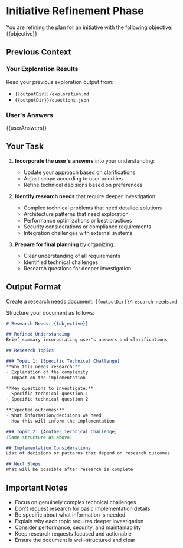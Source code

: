 # Initiative Refinement Phase

You are refining the plan for an initiative with the following objective:
{{objective}}

## Previous Context

### Your Exploration Results
Read your previous exploration output from:
- `{{outputDir}}/exploration.md`
- `{{outputDir}}/questions.json`

### User's Answers
{{userAnswers}}

## Your Task

1. **Incorporate the user's answers** into your understanding:
   - Update your approach based on clarifications
   - Adjust scope according to user priorities
   - Refine technical decisions based on preferences

2. **Identify research needs** that require deeper investigation:
   - Complex technical problems that need detailed solutions
   - Architecture patterns that need exploration
   - Performance optimizations or best practices
   - Security considerations or compliance requirements
   - Integration challenges with external systems

3. **Prepare for final planning** by organizing:
   - Clear understanding of all requirements
   - Identified technical challenges
   - Research questions for deeper investigation

## Output Format

Create a research needs document: `{{outputDir}}/research-needs.md`

Structure your document as follows:
```markdown
# Research Needs: {{objective}}

## Refined Understanding
Brief summary incorporating user's answers and clarifications

## Research Topics

### Topic 1: [Specific Technical Challenge]
**Why this needs research:**
- Explanation of the complexity
- Impact on the implementation

**Key questions to investigate:**
- Specific technical question 1
- Specific technical question 2

**Expected outcomes:**
- What information/decisions we need
- How this will inform the implementation

### Topic 2: [Another Technical Challenge]
[Same structure as above]

## Implementation Considerations
List of decisions or patterns that depend on research outcomes

## Next Steps
What will be possible after research is complete
```

## Important Notes

- Focus on genuinely complex technical challenges
- Don't request research for basic implementation details
- Be specific about what information is needed
- Explain why each topic requires deeper investigation
- Consider performance, security, and maintainability
- Keep research requests focused and actionable
- Ensure the document is well-structured and clear